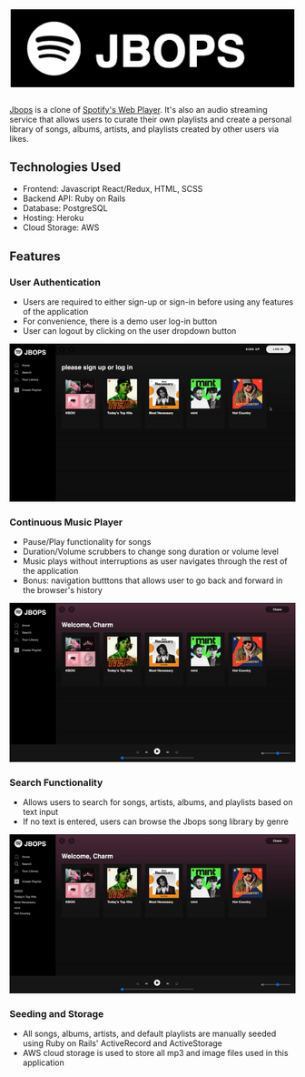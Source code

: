 <div align="center">
  <img src="app/assets/images/Jbops_logo.png" alt="logo" width="500" style="vertical-align:middle">
</div>

<br>

[Jbops](https://jbops.herokuapp.com/#/) is a clone of [Spotify's Web Player](https://open.spotify.com/). It's also an audio streaming service that allows users to curate their own playlists and create a personal library of songs, albums, artists, and playlists created by other users via likes.

## Technologies Used
- Frontend: Javascript React/Redux, HTML, SCSS
- Backend API: Ruby on Rails
- Database: PostgreSQL
- Hosting: Heroku
- Cloud Storage: AWS

## Features

### User Authentication 
- Users are required to either sign-up or sign-in before using any features of the application
- For convenience, there is a demo user log-in button 
- User can logout by clicking on the user dropdown button 
<div><img src="/app/assets/images/User_Auth.gif" alt="signup-demo"></div>

### Continuous Music Player 
- Pause/Play functionality for songs 
- Duration/Volume scrubbers to change song duration or volume level 
- Music plays without interruptions as user navigates through the rest of the application 
- Bonus: navigation butttons that allows user to go back and forward in the browser's history
<div><img src="/app/assets/images/Music_Player.gif" alt="music-player-demo"></div>

### Search Functionality 
- Allows users to search for songs, artists, albums, and playlists based on text input  
- If no text is entered, users can browse the Jbops song library by genre
<div><img src="/app/assets/images/Search.gif" alt="search-demo" width="600"></div>

### Seeding and Storage 
- All songs, albums, artists, and default playlists are manually seeded using Ruby on Rails' ActiveRecord and ActiveStorage
- AWS cloud storage is used to store all mp3 and image files used in this application 
